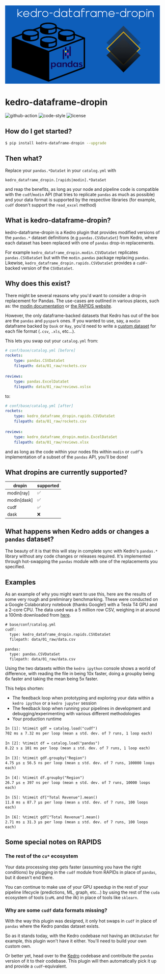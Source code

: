 ![logo](static/logo.png)

# kedro-dataframe-dropin

![github-action](https://github.com/mzjp2/kedro-dataframe-dropin/workflows/Lint%20and%20test/badge.svg)
![code-style](https://img.shields.io/badge/code%20style-black-000000.svg)
![license](https://img.shields.io/badge/License-MIT-green.svg)

## How do I get started?

```bash
$ pip install kedro-dataframe-dropin --upgrade
```

## Then what?

Replace your `pandas.*DataSet` in your `catalog.yml` with

```
kedro_dataframe_dropin.[rapids|modin].*DataSet
```

and reap the benefits, as long as your node and pipeline code is compatible with the `cudf`/`modin` API (that tries to replicate `pandas` as much as possible) and your data format is supported by the respective libraries (for example, `cudf` doesn't support the `read_excel` method)
## What is kedro-dataframe-dropin?

kedro-dataframe-dropin is a Kedro plugin that provides modified versions of the `pandas.*` dataset definitions (e.g `pandas.CSVDataSet`) from Kedro, where each dataset has been replaced with one of `pandas` drop-in replacements.

For example `kedro_dataframe_dropin.modin.CSVDataSet` replicates `pandas.CSVDataSet` but with the `modin.pandas` package replacing `pandas`. Likewise, `kedro_dataframe_dropin.rapids.CSVDataSet` provides a `cuDF`-backed version of the `CSVDataSet`.

## Why does this exist?

There might be several reasons why you'd want to consider a drop-in replacement for Pandas. The use-cases are outlined in various places, such as: the [modin documentation](http://modin.readthedocs.io) or [the RAPIDS website](https://rapids.ai).

However, the only dataframe-backed datasets that Kedro has out of the box are the `pandas` and `pyspark` ones. If you wanted to use, say, a `modin` dataframe backed by `Dask` or `Ray`, you'd need to write a [custom dataset](https://kedro.readthedocs.io/en/stable/07_extend_kedro/03_custom_datasets.html) for each file format (`.csv`, `.xls`, etc...).

This lets you swap out your `catalog.yml` from:

```yaml
# conf/base/catalog.yml [before]
rockets:
    type: pandas.CSVDataSet
    filepath: data/01_raw/rockets.csv

reviews:
    type: pandas.ExcelDataSet
    filepath: data/01_raw/reviews.xslsx
```

to:

```yaml
# conf/base/catalog.yml [after]
rockets:
    type: kedro_dataframe_dropin.rapids.CSVDataSet
    filepath: data/01_raw/rockets.csv

reviews:
    type: kedro_dataframe_dropin.modin.ExcelDataSet
    filepath: data/01_raw/reviews.xlsx
```

and as long as the code within your nodes fits within `modin` or `cudf`'s implementation of a subset of the `pandas` API, you'll be done!

## What dropins are currently supported?

| dropin      | supported |
| ----------- | --------- |
| modin[ray]  | ✅        |
| modin[dask] | ✅        |
| cudf        | ✅        |
| dask        | ❌        |

## What happens when Kedro adds or changes a `pandas` dataset?

The beauty of it is that this will stay in complete sync with Kedro's `pandas.*` library without any code changes or releases required. It's implemented through hot-swapping the `pandas` module with one of the replacements you specified.

## Examples

As an example of why you might want to use this, here are the results of some very rough and preliminary benchmarking. These were conducted on a Google Colaboratory notebook (thanks Google!) with a Tesla T4 GPU and a 2-core CPU. The data used was a 5 million row CSV, weighing in at around a 100mb downloaded from [here](http://eforexcel.com/wp/downloads-18-sample-csv-files-data-sets-for-testing-sales/).

```
# base/conf/catalog.yml
cudf:
  type: kedro_dataframe_dropin.rapids.CSVDataSet
  filepath: data/01_raw/data.csv

pandas:
  type: pandas.CSVDataSet
  filepath: data/01_raw/data.csv
```

Using the two datasets within the `kedro ipython` console shows a world of difference, with reading the file in being 10x faster, doing a groupby being 6x faster and taking the mean being 5x faster.

This helps shorten:

* The feedback loop when prototyping and exploring your data within a `kedro ipython` or a `kedro jupyter` session
* The feedback loop when running your pipelines in development and debugging/experimenting with various different methodologies
* Your production runtime

```
In [1]: %timeit gdf = catalog.load("cudf")
702 ms ± 7.32 ms per loop (mean ± std. dev. of 7 runs, 1 loop each)

In [2]: %timeit df = catalog.load("pandas")
8.22 s ± 101 ms per loop (mean ± std. dev. of 7 runs, 1 loop each)

In [3]: %timeit gdf.groupby("Region")
4.75 µs ± 56.5 ns per loop (mean ± std. dev. of 7 runs, 100000 loops each)

In [4]: %timeit df.groupby("Region")
26.7 µs ± 397 ns per loop (mean ± std. dev. of 7 runs, 10000 loops each)

In [5]: %timeit df["Total Revenue"].mean()
11.8 ms ± 87.7 µs per loop (mean ± std. dev. of 7 runs, 100 loops each)

In [6]: %timeit gdf["Total Revenue"].mean()
2.71 ms ± 31.3 µs per loop (mean ± std. dev. of 7 runs, 100 loops each)
```

## Some special notes on RAPIDS

### The rest of the `cu*` ecosystem

Your data processing step gets faster (assuming you have the right conditions) by plugging in the `cudf` module from RAPIDs in place of `pandas`, but it doesn't end there.

You can continue to make use of your GPU speedup in the rest of your pipeline lifecycle (predictions, ML, graph, etc...) by using the rest of the `cuda` ecosystem of tools (`cuML` and the ilk) in place of tools like `sklearn`.

### Why are some `cudf` data formats missing?

With the way this plugin was designed, it only hot swaps in `cudf` in place of `pandas` where the Kedro pandas dataset exists.

So as it stands today, with the Kedro codebase not having an `ORCDataSet` for example, this plugin won't have it either. You'll need to build your own custom own.

Or better yet, head over to the [Kedro](https;//github.com/quantumblacklabs/kedro) codebase and contribute the `pandas` version of it to their codebase. This plugin will then automatically pick it up and provide a `cudf`-equivalent.
